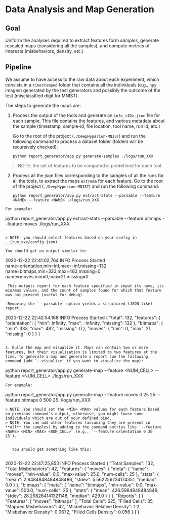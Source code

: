 # Data Analysis and Map Generation

## Goal

Uniform the analyses required to extract features form _samples_, generate rescaled maps (considering all the samples), 
and compute metrics of interests (misbehaviors, density, etc.)

## Pipeline

We assume to have access to the raw data about each experiment, which consists in a `timestamped` folder that
contains all the individuals (e.g., `npy` images) generated by the test generators and possibly the outcome of the
test (misclassified digit for MNIST).

The steps to generate the maps are:

1. Process the output of the tools and generate an `info_<ID>.json` file for each sample. This file contains the features, and various metadata about the sample (timestamp, sample-id, file location, tool name, run id, etc.)

   Go to the root of the project (`./DeepHyperion-MNIST`) and run the following command to process a dataset folder (folders will be recursively checked):

   ```
   python report_generator/app.py generate-samples ./logs/run_XXX
   ```
  
> NOTE: the set of features to be computed is predefined for each tool.
    
    
2. Process all the json files corresponding to the samples of all the runs for all the tools, to extract the maps `extrema` for each feature. Go to the root of the project (`./DeepHyperion-MNIST`) and run the following command:

   ```
   python report_generator/app.py extract-stats --parsable --feature <NAME> --feature <NAME> ./logs/run_XXX
  ```
  For example:

   ```
   python report_generator/app.py extract-stats --parsable --feature bitmaps --feature moves ./logs/run_XXX
  ```

> NOTE: you should select features based on your config in __(run_xxx/config.json)

  You should get an output similar to:
  
  ```
2020-12-22 22:41:02,764 INFO     Process Started
name=orientation,min=inf,max=-inf,missing=132
name=bitmaps,min=333,max=482,missing=0
name=moves,min=0,max=21,missing=0
  ```
   This outputs report for each feature specified in input its name, its min/max values, and the count of samples found for which that feature was not present (useful for debug)

   Removing the `--parsable` option yields a structured (JSON-like) report:

   ```
2020-12-22 22:42:54,168 INFO     Process Started
{
    "total": 132,
    "features": {
        "orientation": {
            "min": Infinity,
            "max": -Infinity,
            "missing": 132
        },
        "bitmaps": {
            "min": 333,
            "max": 482,
            "missing": 0
        },
        "moves": {
            "min": 0,
            "max": 21,
            "missing": 0
        }
    }
}
   ```

3. Build the map and visualize it. Maps can contain two or more features, but their visualization is limited to two features at the time. To generate a map and generate a report run the following command (add `--visualize` if you want to visualize the map):

   ```
   python report_generator/app.py generate-map --feature <NAME> <MIN> <MAX> <NUM_CELL> --feature <NAME> <MIN> <MAX> <NUM_CELL> ./logs/run_XXX
   ```
For example:

 ```
   python report_generator/app.py generate-map --feature moves 0 25 25 --feature bitmaps 0 500 25 ./logs/run_XXX
```
> NOTE: You should set the <MIN> <MAX> values for each feature based on previous command's output, otherwise, you might loose some individuals which are out of your defined bind.    
> NOTE: You can add other features (assuming they are present in **all** the samples) by adding to the command entries like `--feature <NAME> <MIN> <MAX> <NUM_CELL>` (e.g., `--feature orientation 0 30 25`).


   You should get something like this:
   
   ```
   2020-12-22 22:47:25,853 INFO     Process Started
{
    "Total Samples": 132,
    "Total Misbehaviors": 42,
    "Features": {
        "moves": {
            "meta": {
                "name": "moves",
                "min-value": 0.0,
                "max-value": 25.0,
                "num-cells": 25
            },
            "stats": {
                "mean": 2.8484848484848486,
                "stdev": 5.562256734174351,
                "median": 0.0
            }
        },
        "bitmaps": {
            "meta": {
                "name": "bitmaps",
                "min-value": 0.0,
                "max-value": 500.0,
                "num-cells": 25
            },
            "stats": {
                "mean": 426.5984848484849,
                "stdev": 28.298264141321148,
                "median": 429.0
            }
        }
    },
    "Reports": [
        {
            "Features": [
                "moves",
                "bitmaps"
            ],
            "Total Cells": 625,
            "Filled Cells": 35,
            "Mapped Misbehaviors": 42,
            "Misbehavior Relative Density": 1.2,
            "Misbehavior Density": 0.0672,
            "Filled Cells Density": 0.056
        }
    ]
}
```



 
